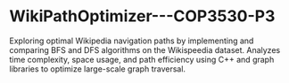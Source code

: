 # WikiPathOptimizer---COP3530-P3
Exploring optimal Wikipedia navigation paths by implementing and comparing BFS and DFS algorithms on the Wikispeedia dataset. Analyzes time complexity, space usage, and path efficiency using C++ and graph libraries to optimize large-scale graph traversal.
